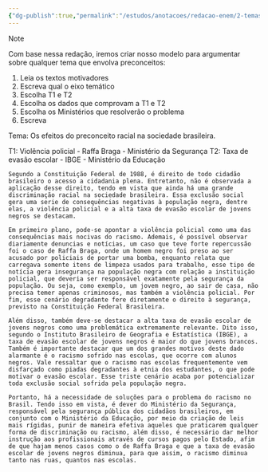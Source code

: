 ```yaml
---
{"dg-publish":true,"permalink":"/estudos/anotacoes/redacao-enem/2-temas-de-redacao/2-3-os-efeitos-do-preconceito-racial-na-sociedade-brasileira/2-3-2-rascunho/"}
---
```


> [!note] 
> Com base nessa redação, iremos criar nosso modelo para argumentar sobre qualquer tema que envolva preconceitos:

1. Leia os textos motivadores
2. Escreva qual o eixo temático
3. Escolha T1 e T2
4. Escolha os dados que comprovam a T1 e T2
5. Escolha os Ministérios que resolverão o problema
6. Escreva

Tema: Os efeitos do preconceito racial na sociedade brasileira.

T1: Violência policial - Raffa Braga - Ministério da Segurança
T2: Taxa de evasão escolar - IBGE - Ministério da Educação

```
Segundo a Constituição Federal de 1988, é direito de todo cidadão brasileiro o acesso a cidadania plena. Entretanto, não é observada a aplicação desse direito, tendo em vista que ainda há uma grande discriminação racial na sociedade brasileira. Essa exclusão social gera uma serie de consequências negativas à população negra, dentre elas, a violência policial e a alta taxa de evasão escolar de jovens negros se destacam.

Em primeiro plano, pode-se apontar a violência policial como uma das consequências mais nocivas do racismo. Ademais, é possível observar diariamente denuncias e notícias, um caso que teve forte repercussão foi o caso de Raffa Braga, onde um homem negro foi preso ao ser acusado por policiais de portar uma bomba, enquanto relata que carregava somente itens de limpeza usados para trabalho, esse tipo de notícia gera insegurança na população negra com relação a instituição policial, que deveria ser responsável exatamente pela segurança da população. Ou seja, como exemplo, um jovem negro, ao sair de casa, não precisa temer apenas criminosos, mas também a violência policial. Por fim, esse cenário degradante fere diretamente o direito à segurança, previsto na Constituição Federal Brasileira.

Além disso, também deve-se destacar a alta taxa de evasão escolar de jovens negros como uma problemática extremamente relevante. Dito isso, segundo o Instituto Brasileiro de Geografia e Estatística (IBGE), a taxa de evasão escolar de jovens negros é maior do que jovens brancos. Também é importante destacar que um dos grandes motivos deste dado alarmante é o racismo sofrido nas escolas, que ocorre com alunos negros. Vale ressaltar que o racismo nas escolas frequentemente vem disfarçado como piadas degradantes à etnia dos estudantes, o que pode motivar o evasão escolar. Esse triste cenário acaba por potencializar toda exclusão social sofrida pela população negra.

Portanto, há a necessidade de soluções para o problema do racismo no Brasil. Tendo isso em vista, é dever do Ministério da Segurança, responsável pela segurança pública dos cidadãos brasileiros, em conjunto com o Ministério da Educação, por meio da criação de leis mais rígidas, punir de maneira efetiva aqueles que praticarem qualquer forma de discriminação ou racismo, além disso, é necessário dar melhor instrução aos profissionais através de cursos pagos pelo Estado, afim de que hajam menos casos como o de Raffa Braga e que a taxa de evasão escolar de jovens negros diminua, para que assim, o racismo diminua tanto nas ruas, quantos nas escolas.
```